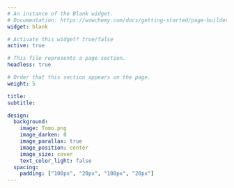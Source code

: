 ```yaml
---
# An instance of the Blank widget.
# Documentation: https://wowchemy.com/docs/getting-started/page-builder/
widget: blank

# Activate this widget? true/false
active: true

# This file represents a page section.
headless: true

# Order that this section appears on the page.
weight: 5

title: 
subtitle:

design:
  background:
    image: Tomo.png
    image_darken: 0
    image_parallax: true
    image_position: center
    image_size: cover
    text_color_light: false
  spacing:
    padding: ["100px", "20px", "100px", "20px"]
---
```

